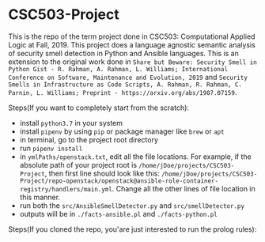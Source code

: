 # CSC503-Project

This is the repo of the term project done in CSC503: Computational Applied Logic at Fall, 2019. This project does a language agnostic semantic analysis of security smell detection in Python and Ansible languages. This is an extension to the original work done in ```Share but Beware: Security Smell in Python Gist - R. Rahman, A. Rahman, L. Williams; International Conference on Software, Maintenance and Evolution, 2019``` and ```Security Smells in Infrastructure as Code Scripts, A. Rahman, R. Rahman, C. Parnin, L. Williams; Preprint - https://arxiv.org/abs/1907.07159```. 

Steps(If you want to completely start from the scratch):
- install ```python3.7``` in your system
- install ```pipenv``` by using ```pip``` or package manager like ```brew``` or ```apt```
- in terminal, go to the project root directory
- run ```pipenv install```
- in ```ymlPaths/openstack.txt```, edit all the file locations. For example, if the absolute path of your project root is ```/home/jDoe/projects/CSC503-Project```, then first line should look like this: ```/home/jDoe/projects/CSC503-Project/repo-openstack/openstack@ansible-role-container-registry/handlers/main.yml```. Change all the other lines of file location in this manner.
- run both the ```src/AnsibleSmellDetector.py``` and ```src/smellDetector.py```
- outputs will be in ```./facts-ansible.pl``` and ```./facts-python.pl```

Steps(If you cloned the repo, you'are just interested to run the prolog rules):
